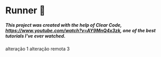# Runner 🏃

##### This project was created with the help of Clear Code, https://www.youtube.com/watch?v=AY9MnQ4x3zk, one of the best tutorials I've ever watched.

alteração 1
alteração remota 3
